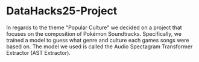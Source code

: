 # DataHacks25-Project
In regards to the theme "Popular Culture" we decided on a project that focuses on the composition of Pokémon Soundtracks. Specifically, we trained a model to guess what genre and culture each games songs were based on. The model we used is called the Audio Spectagram Transformer Extractor (AST Extractor).
